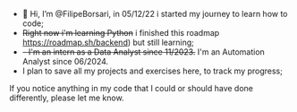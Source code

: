 - 👋 Hi, I’m @FilipeBorsari, in 05/12/22 i started my journey to learn how to code;
- ~~Right now i'm learning Python~~ i finished this roadmap https://roadmap.sh/backend) but still learning;
- ~~- I'm an intern as a Data Analyst since 11/2023.~~ I'm an Automation Analyst since 06/2024.
- I plan to save all my projects and exercises here, to track my progress;

If you notice anything in my code that I could or should have done differently, please let me know.
